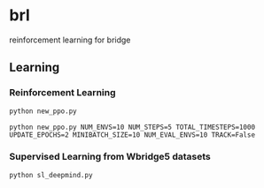 # brl
reinforcement learning for bridge

## Learning
### Reinforcement Learning
```bash
python new_ppo.py
```
```example
python new_ppo.py NUM_ENVS=10 NUM_STEPS=5 TOTAL_TIMESTEPS=1000 UPDATE_EPOCHS=2 MINIBATCH_SIZE=10 NUM_EVAL_ENVS=10 TRACK=False
```
### Supervised Learning from Wbridge5 datasets
```bash
python sl_deepmind.py
```
